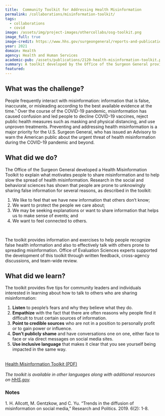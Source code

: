 ```yaml
---
title:  Community Toolkit for Addressing Health Misinformation
permalink: /collaborations/misinformation-toolkit/
tags:
  - collaborations
  - covid
image: /assets/img/project-images/othercollabs/osg-toolkit.png
image_full: true
image-credit: https://www.hhs.gov/surgeongeneral/reports-and-publications/health-misinformation/index.html#community-toolkit
year: 2021
domain: Health
agency: Health and Human Services
academic-pub: /assets/publications/2120-health-misinformation-toolkit.pdf
summary: A toolkit developed by the Office of the Surgeon General provides information and exercises to slow the spread of health misinformation.
featured: 
---
```

## What was the challenge? 

People frequently interact with misinformation:  information that is false, inaccurate, or misleading according to the best available evidence at the time.¹  Over the course of the COVID-19 pandemic, misinformation has caused confusion and led people to decline COVID-19 vaccines, reject public health measures such as masking and physical distancing, and use unproven treatments.  Preventing and addressing health misinformation is a major priority for the U.S. Surgeon General, who has issued an Advisory to warn the American public about the urgent threat of health misinformation during the COVID-19 pandemic and beyond.

## What did we do? 

The Office of the Surgeon General developed a Health Misinformation Toolkit to explain what motivates people to share misinformation and to help slow the spread of health misinformation. Research in the social and behavioral sciences has shown that people are prone to unknowingly sharing false information for several reasons, as described in the toolkit: 
1. We like to feel that we have new information that others don’t know;
2. We want to protect the people we care about; 
3. We may be seeking explanations or want to share information that helps us to make sense of events; and 
4. We want to feel connected to others. 
<br>
<p>The toolkit provides information and exercises to help people recognize false health information and also to effectively talk with others prone to spreading misinformation. Office of Evaluation Sciences experts supported the development of this toolkit through written feedback, cross-agency discussions, and team-wide review. </p>

## What did we learn?
The toolkit provides five tips for community leaders and individuals interested in learning about how to talk to others who are sharing misinformation:
1. **Listen** to people’s fears and why they believe what they do.
2. **Empathize** with the fact that there are often reasons why people find it difficult to trust certain sources of information.
3. **Point to credible sources** who are not in a position to personally profit or to gain power or influence.
4. **Don’t publicly shame** and have conversations one on one, either face to face or via direct messages on social media sites.
5. **Use inclusive language** that makes it clear that you see yourself being impacted in the same way.
<br>
<div>
<a class="usa-button" href="{{ site.baseurl }}/assets/publications/2120-health-misinformation-toolkit.pdf" target="_blank">Health Misinformation Toolkit (PDF)</a>
<br><br>
<i>The toolkit is available in other languages along with additional resources on <a href="https://www.hhs.gov/surgeongeneral/reports-and-publications/health-misinformation/index.html#community-toolkit" target="_blank">HHS.gov</a>.</i>
<h3>Notes</h3>
<p>1. H. Allcott, M. Gentzkow, and C. Yu. “Trends in the diffusion of misinformation on social media,” Research and Politics. 2019. 6(2): 1-8.</p>
